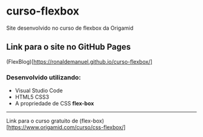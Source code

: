 # curso-flexbox
 Site desenvolvido no curso de flexbox da Origamid

## Link para o site no GitHub Pages
(FlexBlog)[https://ronaldemanuel.github.io/curso-flexbox/]

### Desenvolvido utilizando:
* Visual Studio Code
* HTML5 CSS3
* A propriedade de CSS **flex-box**

***  

Link para o curso gratuito de (flex-box)[https://www.origamid.com/curso/css-flexbox/]
